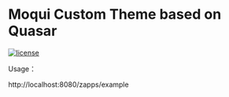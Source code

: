 # Moqui Custom Theme based on Quasar

[![license](http://img.shields.io/badge/license-CC0%201.0%20Universal-blue.svg)](https://github.com/moqui/example/blob/master/LICENSE.md)

Usage：

http://localhost:8080/zapps/example